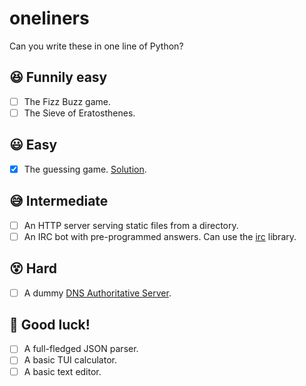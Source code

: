 # oneliners
Can you write these in one line of Python?

## 😆 Funnily easy
- [ ] The Fizz Buzz game.
- [ ] The Sieve of Eratosthenes.

## 😃 Easy
- [x] The guessing game. [Solution](/guessing_game.py).

## 😅 Intermediate
- [ ] An HTTP server serving static files from a directory.
- [ ] An IRC bot with pre-programmed answers. Can use the [irc](https://github.com/jaraco/irc#readme) library.

## 😵 Hard
- [ ] A dummy [DNS Authoritative Server](https://www.cloudns.net/blog/authoritative-dns-server/).

## 🥵 Good luck!
- [ ] A full-fledged JSON parser.
- [ ] A basic TUI calculator.
- [ ] A basic text editor.
